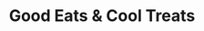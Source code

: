 ---
title: "Good Eats & Cool Treats"
url: /indianapolis/good-eats-and-cool-treats/
shop: convenience
---